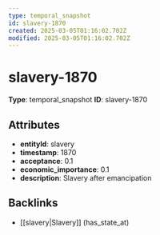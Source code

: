 ```yaml
---
type: temporal_snapshot
id: slavery-1870
created: 2025-03-05T01:16:02.702Z
modified: 2025-03-05T01:16:02.702Z
---
```


# slavery-1870

**Type**: temporal_snapshot
**ID**: slavery-1870

## Attributes

- **entityId**: slavery
- **timestamp**: 1870
- **acceptance**: 0.1
- **economic_importance**: 0.1
- **description**: Slavery after emancipation

## Backlinks

- [[slavery|Slavery]] (has_state_at)

